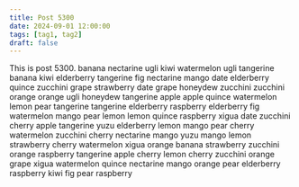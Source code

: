 ```yaml
---
title: Post 5300
date: 2024-09-01 12:00:00
tags: [tag1, tag2]
draft: false
---
```

This is post 5300.
banana
nectarine
ugli
kiwi
watermelon
ugli
tangerine
banana
kiwi
elderberry
tangerine
fig
nectarine
mango
date
elderberry
quince
zucchini
grape
strawberry
date
grape
honeydew
zucchini
zucchini
orange
orange
ugli
honeydew
tangerine
apple
apple
quince
watermelon
lemon
pear
tangerine
tangerine
elderberry
raspberry
elderberry
fig
watermelon
mango
pear
lemon
lemon
quince
raspberry
xigua
date
zucchini
cherry
apple
tangerine
yuzu
elderberry
lemon
mango
pear
cherry
watermelon
zucchini
cherry
nectarine
mango
yuzu
mango
lemon
strawberry
cherry
watermelon
xigua
orange
banana
strawberry
zucchini
orange
raspberry
tangerine
apple
cherry
lemon
cherry
zucchini
orange
grape
xigua
watermelon
quince
nectarine
mango
orange
pear
elderberry
raspberry
kiwi
fig
pear
raspberry

